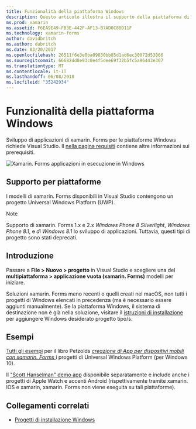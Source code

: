 ```yaml
---
title: Funzionalità della piattaforma Windows
description: Questo articolo illustra il supporto della piattaforma di Windows disponibile in xamarin. Forms.
ms.prod: xamarin
ms.assetid: F6EA9E49-FB3E-442F-AF13-B7AD0C80D11F
ms.technology: xamarin-forms
author: davidbritch
ms.author: dabritch
ms.date: 03/20/2017
ms.openlocfilehash: 26511f6e3e0ba09830bb85d1ad6ec30072d53866
ms.sourcegitcommit: 66682dd8e93c0e4f5dee69f32b5fc5a96443e307
ms.translationtype: MT
ms.contentlocale: it-IT
ms.lasthandoff: 06/08/2018
ms.locfileid: "35242934"
---
```

# <a name="windows-platform-features"></a>Funzionalità della piattaforma Windows

Sviluppo di applicazioni di xamarin. Forms per le piattaforme Windows richiede Visual Studio. Il [nella pagina requisiti](~/xamarin-forms/get-started/installation.md) contiene altre informazioni sui prerequisiti.

![](images/allhanselman.png "Xamarin. Forms applicazioni in esecuzione in Windows")

## <a name="platform-support"></a>Supporto per piattaforme

I modelli di xamarin. Forms disponibili in Visual Studio contengono un progetto Universal Windows Platform (UWP).

> [!NOTE]
> Supporto di xamarin. Forms 1.x e 2.x _Windows Phone 8 Silverlight_, _Windows Phone 8.1_, e _di Windows 8.1_ lo sviluppo di applicazioni. Tuttavia, questi tipi di progetto sono stati deprecati.

## <a name="getting-started"></a>Introduzione

Passare a **File > Nuovo > progetto** in Visual Studio e scegliere una del **multipiattaforma > applicazione vuota (xamarin. Forms)** modelli per iniziare.

Soluzioni xamarin. Forms meno recenti o quelli creati nel macOS, non tutti i progetti di Windows elencati in precedenza (ma è necessario essere aggiunti manualmente).
Se la piattaforma Windows, il sistema di destinazione non è già nella soluzione, visitare il [istruzioni di installazione](installation/index.md) per aggiungere Windows desiderato progetto tipo/s.

## <a name="samples"></a>Esempi

[Tutti gli esempi](https://github.com/xamarin/xamarin-forms-book-preview-2) per il libro Petzolds [ *creazione di App per dispositivi mobili con xamarin. Forms* ](~/xamarin-forms/creating-mobile-apps-xamarin-forms/index.md) i progetti di Universal Windows Platform (per Windows 10).

Il ["Scott Hanselman" demo app](https://github.com/jamesmontemagno/Hanselman.Forms) disponibile separatamente e include anche i progetti di Apple Watch e accenti Android (rispettivamente tramite xamarin. IOS e xamarin, xamarin. Forms non viene eseguita su tali piattaforme).

## <a name="related-links"></a>Collegamenti correlati

- [Progetti di installazione Windows](~/xamarin-forms/platform/windows/installation/index.md)
